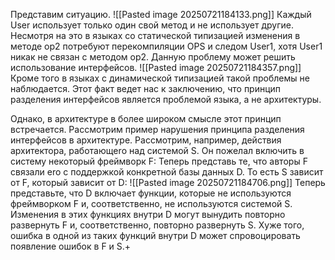 Представим ситуацию. 
![[Pasted image 20250721184133.png]]
Каждый User использует только один свой метод и не использует другие. Несмотря на это в языках со статической типизацией изменения в методе op2 потребуют перекомпиляции OPS и следом User1, хотя User1 никак не связан с методом op2. Данную проблему может решить использование интерфейсов.
![[Pasted image 20250721184357.png]]
Кроме того в языках с динамической типизацией такой проблемы не наблюдается.
Этот факт ведет нас к заключению, что принцип разделения интерфейсов является проблемой языка, а не архитектуры.

Однако, в архитектуре в более широком смысле этот принцип встречается. Рассмотрим пример нарушения принципа разделения  интерфейсов в архитектуре. Рассмотрим, например, действия архитектора, работающеrо над системой S. Он пожелал включить в систему некоторый фреймворк F: Теперь представь те, что авторы F связали ero с поддержкой конкретной базы данных D. То есть S зависит от F, который зависит от D:
![[Pasted image 20250721184706.png]]
Теперь представьте, что D включает функции, которые не используются фреймворком F и, соответственно, не используются системой S. Изменения в этих функциях внутри D могут вынудить повторно развернуть F и, coответственно, повторно развернуть S. Хуже того, ошибка в одной из таких функций внутри D может спровоцировать появление ошибок в F и S.+